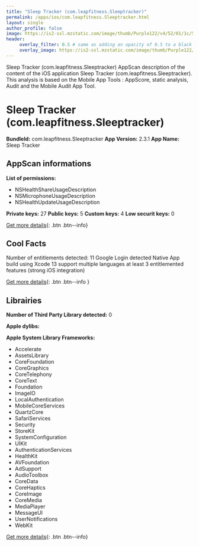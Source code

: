 ```yaml
---
title: "Sleep Tracker (com.leapfitness.Sleeptracker)"
permalink: /apps/ios/com.leapfitness.Sleeptracker.html
layout: single
author_profile: false
image: https://is2-ssl.mzstatic.com/image/thumb/Purple122/v4/52/01/1c/52011c04-a4d5-169b-33ed-41086d2ab535/AppIcon-0-0-1x_U007emarketing-0-0-0-5-0-0-sRGB-0-0-0-GLES2_U002c0-512MB-85-220-0-0.png/512x512bb.jpg
header: 
     overlay_filter: 0.5 # same as adding an opacity of 0.5 to a black background
     overlay_image: https://is2-ssl.mzstatic.com/image/thumb/Purple122/v4/52/01/1c/52011c04-a4d5-169b-33ed-41086d2ab535/AppIcon-0-0-1x_U007emarketing-0-0-0-5-0-0-sRGB-0-0-0-GLES2_U002c0-512MB-85-220-0-0.png/512x512bb.jpg
---
```

Sleep Tracker (com.leapfitness.Sleeptracker) AppScan description of the content of the iOS application Sleep Tracker (com.leapfitness.Sleeptracker). This analysis is based on the Mobile App Tools : AppScore, static analysis, Audit and the Mobile Audit App Tool.

# Sleep Tracker (com.leapfitness.Sleeptracker)

**BundleId:** com.leapfitness.Sleeptracker
**App Version:** 2.3.1
**App Name:** Sleep Tracker


## AppScan informations 

**List of permissions:** 
- NSHealthShareUsageDescription
- NSMicrophoneUsageDescription
- NSHealthUpdateUsageDescription
  
  
**Private keys:** 27
**Public keys:** 5
**Custom keys:** 4
**Low securit keys:** 0
  
[Get more details](/pricing.html){: .btn .btn--info}

## Cool Facts

Number of entitlements detected: 11
Google Login detected
Native App
build using Xcode 13
support multiple languages
at least 3 entitlemented features (strong iOS integration)
  
[Get more details](/pricing.html){: .btn .btn--info }

## Librairies 
**Number of Third Party Library detected:** 0


**Apple dylibs:**


**Apple System Library Frameworks:**
- Accelerate
- AssetsLibrary
- CoreFoundation
- CoreGraphics
- CoreTelephony
- CoreText
- Foundation
- ImageIO
- LocalAuthentication
- MobileCoreServices
- QuartzCore
- SafariServices
- Security
- StoreKit
- SystemConfiguration
- UIKit
- AuthenticationServices
- HealthKit
- AVFoundation
- AdSupport
- AudioToolbox
- CoreData
- CoreHaptics
- CoreImage
- CoreMedia
- MediaPlayer
- MessageUI
- UserNotifications
- WebKit


  
[Get more details](/pricing.html){: .btn .btn--info}

